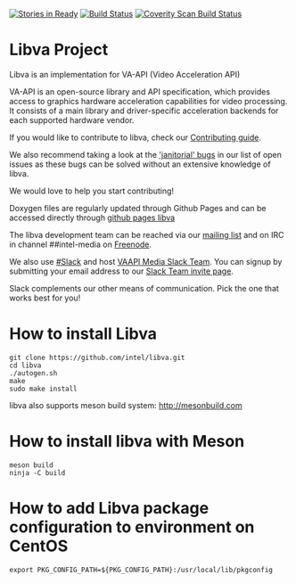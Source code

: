 [![Stories in Ready](https://badge.waffle.io/intel/libva.png?label=ready&title=Ready)](http://waffle.io/intel/libva)
[![Build Status](https://travis-ci.org/intel/libva.svg?branch=master)](https://travis-ci.org/intel/libva)
[![Coverity Scan Build Status](https://scan.coverity.com/projects/11605/badge.svg)](https://scan.coverity.com/projects/intel-libva)

# Libva Project

Libva is an implementation for VA-API (Video Acceleration API)

VA-API is an open-source library and API specification, which
provides access to graphics hardware acceleration capabilities
for video processing. It consists of a main library and
driver-specific acceleration backends for each supported hardware 
vendor.

If you would like to contribute to libva, check our [Contributing
guide](https://github.com/intel/libva/blob/master/CONTRIBUTING.md).

We also recommend taking a look at the ['janitorial'
bugs](https://github.com/intel/libva/issues?q=is%3Aopen+is%3Aissue+label%3AJanitorial)
in our list of open issues as these bugs can be solved without an
extensive knowledge of libva.

We would love to help you start contributing!

Doxygen files are regularly updated through Github Pages and can
be accessed directly through [github pages
libva](http://intel.github.io/libva/)

The libva development team can be reached via our [mailing
list](https://lists.01.org/mailman/listinfo/intel-vaapi-media) and on IRC
in channel ##intel-media on [Freenode](https://freenode.net/kb/answer/chat).

We also use [#Slack](https://slack.com) and host [VAAPI Media Slack
Team](https://intel-media.slack.com).  You can signup by submitting your email 
address to our [Slack Team invite page](https://slack-join-intel-media.herokuapp.com).

Slack complements our other means of communication.  Pick the one that works
best for you!

# How to install Libva
```
git clone https://github.com/intel/libva.git
cd libva
./autogen.sh
make
sudo make install
```

libva also supports meson build system: http://mesonbuild.com
# How to install libva with Meson
```
meson build
ninja -C build
```

# How to add Libva package configuration to environment on CentOS
```
export PKG_CONFIG_PATH=${PKG_CONFIG_PATH}:/usr/local/lib/pkgconfig
```

